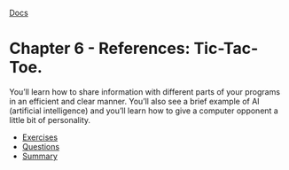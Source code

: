 [Docs](../)
# Chapter 6 - References: Tic-Tac-Toe.

You’ll learn how to share information with different parts of your programs in an efficient and clear manner. You’ll also see a brief example of AI (artificial intelligence) and you’ll learn how to give a computer opponent a little bit of personality.

- [Exercises](Exercises/)
- [Questions](Questions/)
- [Summary](Summary/)